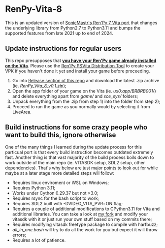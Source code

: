 # RenPy-Vita-8
This is an updated version of [SonicMastr's Ren'Py 7 Vita port](https://github.com/SonicMastr/renpy-vita/tree/main) that changes the underlying library from Python2.7 to Python3.11 and bumps the supported features from late 2021 up to end of 2024.

## Update instructions for regular users
This repo presupposes that <ins>**you have your Ren'Py game already installed on the Vita**</ins>. Please use the [Ren'Py PSVita Distribution Tool](https://github.com/SonicMastr/renpy-vita/releases/tag/v1.0) to create your VPK if you haven't done it yet and install your game before proceeding.

1) Go into [Release section of this repo](https://github.com/Grimiku/RenPy-Vita-8/releases/) and download the latest .zip archive (ie. _RenPy_Vita_8_v0.1.zip_);
2) Open the app folder of your game on the Vita (ie. _ux0:app/BRBRB001/_) and delete everything apart from _game/_ and _sce_sys/_ folders;
3) Unpack everything from the .zip from step 1) into the folder from step 2);
4) Proceed to run the game as you normally would by selecting it from LiveArea.

## Build instructions for some crazy people who want to build this, ignore otherwise
One of the many things I learned during the update process for this particual port is that every build instruction becomes outdated extremely fast. Another thing is that vast majority of the build process boils down to work outside of the main repo (ie. VITASDK setup, SDL2 setup, other dependencies). That's why below are just major points to look out for while maybe at a later stage more detailed steps will follow:

* Requires linux enviroment or WSL on Windows;
* Requires Python 3.11;
* Works under Cython 0.29.37 but not >3.0;
* Requires rsync for the bash script to work;
* Requires SDL2 built with -DVIDEO_VITA_PVR=ON flag;
* Requires a couple of additional modifications to CPython3.11 for Vita and additional libraries. You can take a look at [my fork](https://github.com/Grimiku/cpython-vita) and modify your vitasdk with it or just run your own stuff based on my commits there;
* Requires modifying vitasdk freetype package to compile with harfbuzz;
* _all_in_one.bash_ will try to do all the work for you but expect it will throw errors;
* Requires a lot of patience.
